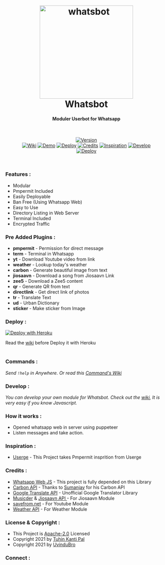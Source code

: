 <h1 align="center">
  <a href="https://github.com/UvinduBro/WhatsApp-Bot"><img src="**https://telegra.ph/file/96ccad5945c18944c5f15.png**" alt="whatsbot" width="290"></a>
  <br>
<b>Whatsbot</b>
</h1>
<h4 align="center">Moduler Userbot for Whatsapp</h4>
<br>
<p align="center">
<a href="https://github.com/UvinduBro/WhatsApp-Bot/releases">
    <img src="https://shields.io/badge/WHATSBOT-Version--1.5.0-red?logo=whatsapp&style=for-the-badge"
         alt="Version"></a><br>
   <a href="https://github.com/UvinduBro/WhatsApp-Bot/wiki">
 <img src="https://shields.io/badge/WIKI-red?style=for-the-badge"alt="Wiki"></a>
  <a href="https://github.com/UvinduBro/WhatsApp-Bot">
 <img src="https://shields.io/badge/DEMO-red?style=for-the-badge"alt="Demo"></a>
    <a href="#deploy-">
<img src="https://shields.io/badge/DEPLOY-red?style=for-the-badge"alt="Deploy"></a>
    <a href="#credits-">
<img src="https://shields.io/badge/Credits-red?style=for-the-badge"alt="Credits"></a>
   <a href="#inspiration-">
 <img src="https://shields.io/badge/Inspiration-red?style=for-the-badge"alt="Inspiration"></a>
   <a href="#develop-">
 <img src="https://shields.io/badge/Develop-red?style=for-the-badge"alt="Develop"></a><br>
    <a href="https://github.com/UvinduBro">
<img src="https://shields.io/badge/MADE WITH ♥ BY-Uvindu Bro-red?style=for-the-badge"alt="Deploy"></a>
</p>

<br>

### Features :
- Modular
- Pmpermit Included
- Easily Deployable
- Ban Free (Using Whatsapp Web)
- Easy to Use
- Directory Listing in Web Server
- Terminal Included
- Encrypted Traffic

### Pre Added Plugins :
- **pmpermit** - Permission for direct message
- **term** - Terminal in Whatsapp
- **yt** - Download Youtube video from link
- **weather** - Lookup today's weather
- **carbon** - Generate beautiful image from text
- **jiosaavn** - Download a song from Jiosaavn Link
- **zee5** - Download a Zee5 content
- **qr** - Generate QR from text
- **directlink** - Get direct link of photos
- **tr** - Translate Text
- **ud** - Urban Dictionary
- **sticker** - Make sticker from Image


### Deploy :
[![Deploy with Heroku](https://www.herokucdn.com/deploy/button.svg "Deploy with Heroku")](https://heroku.com/deploy?template=https://github.com/UvinduBro/WhatsBot "Deploy with Heroku")<br>


Read the [wiki](https://github.com/UvinduBro/WhatsApp-Bot/wiki/Deploy-with-Heroku) before Deploy it with Heroku<br><br>



### Commands :
*Send <code>!help</code> in Anywhere. Or read this [Command's Wiki](https://github.com/UvinduBro/WhatsApp-Bot/wiki/wiki/Commands "Command's Wiki")*

### Develop :
*You can develop your own module for Whatsbot. Check out the [wiki](https://github.com/UvinduBro/WhatsApp-Bot/wiki/wiki/Development), It is very easy if you know Javascript.*

### How it works :
- Opened whatsapp web in server using puppeteer
- Listen messages and take action.

### Inspiration :
- [Userge](https://github.com/UsergeTeam/Userge "Userge") - This Project takes Pmpermit insprition from Userge

### Credits :
- [Whatsapp Web JS](https://github.com/pedroslopez/whatsapp-web.js/ "Whatsapp Web JS") - This project is fully depended on this Library
- [Carbon API](https://github.com/cyberboysumanjay/Carbon-API "Carbon API") - Thanks to [Sumanjay](https://github.com/cyberboysumanjay "Sumanjay") for his Carbon API
- [Google Translate API](https://github.com/iamtraction/google-translate-api "Google Translate API") -  Unofficial Google Translator Library
- [Musicder](https://github.com/cachecleanerjeet/Musicder "Musicder") & [Jiosaavn API ](https://github.com/cachecleanerjeet/JiosaavnAPI "Jiosaavn API ") - For Jiosaavn Module
- [savefrom.net](https://savefrom.net/ "savefrom[dot]net") - For Youtube Module
- [Weather API](https://github.com/cachecleanerjeet/weather-api "Weather API") - For Weather Module

### License & Copyright :

- This Project is [Apache-2.0](https://github.com/UvinduBro/WhatsApp-Bot/blob/main/LICENSE) Licensed
- Copyright 2021 by [Tuhin Kanti Pal](https://github.com/cachecleanerjeet)
- Copyright 2021 by [UvinduBro](https://github.com/UvinduBro)


### Connect :


